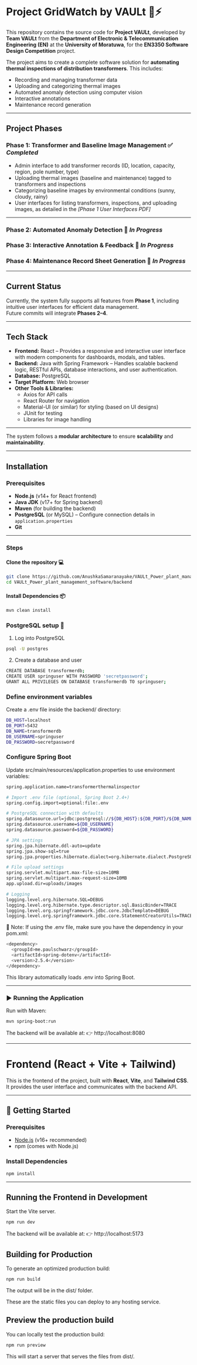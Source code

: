 # Project GridWatch by VAULt 🤖⚡

This repository contains the source code for **Project VAULt**, developed by **Team VAULt** from the **Department of Electronic & Telecommunication Engineering (EN)** at the **University of Moratuwa**, for the **EN3350 Software Design Competition** project.  

The project aims to create a complete software solution for **automating thermal inspections of distribution transformers**. This includes:  
- Recording and managing transformer data  
- Uploading and categorizing thermal images  
- Automated anomaly detection using computer vision  
- Interactive annotations  
- Maintenance record generation  

---

## Project Phases

### **Phase 1: Transformer and Baseline Image Management** ✅ *Completed*  
- Admin interface to add transformer records (ID, location, capacity, region, pole number, type)  
- Uploading thermal images (baseline and maintenance) tagged to transformers and inspections  
- Categorizing baseline images by environmental conditions (sunny, cloudy, rainy)  
- User interfaces for listing transformers, inspections, and uploading images, as detailed in the *[Phase 1 User Interfaces PDF]*  

---

### **Phase 2: Automated Anomaly Detection** 🚧 *In Progress*  

### **Phase 3: Interactive Annotation & Feedback** 🚧 *In Progress*  

### **Phase 4: Maintenance Record Sheet Generation** 🚧 *In Progress*  

---

## Current Status
Currently, the system fully supports all features from **Phase 1**, including intuitive user interfaces for efficient data management.  
Future commits will integrate **Phases 2–4**.  

---
## Tech Stack

- **Frontend:** React – Provides a responsive and interactive user interface with modern components for dashboards, modals, and tables.  
- **Backend:** Java with Spring Framework – Handles scalable backend logic, RESTful APIs, database interactions, and user authentication.  
- **Database:** PostgreSQL  
- **Target Platform:** Web browser  
- **Other Tools & Libraries:**  
  - Axios for API calls  
  - React Router for navigation  
  - Material-UI (or similar) for styling (based on UI designs)  
  - JUnit for testing  
  - Libraries for image handling  

---

The system follows a **modular architecture** to ensure **scalability** and **maintainability**. 

---

## Installation

### Prerequisites
- **Node.js** (v14+ for React frontend)  
- **Java JDK** (v17+ for Spring backend)  
- **Maven** (for building the backend)  
- **PostgreSQL** (or MySQL) – Configure connection details in `application.properties`  
- **Git**

---

### Steps

#### Clone the repository 💻
```bash
git clone https://github.com/AnushkaSamaranayake/VAULt_Power_plant_management_software.git
cd VAULt_Power_plant_management_software/backend
```

#### Install Dependencies 📦

```bash
mvn clean install
```

### PostgreSQL setup 🐘

1. Log into PostgreSQL

```bash
psql -U postgres
```
2. Create a database and user

```bash
CREATE DATABASE transformerdb;
CREATE USER springuser WITH PASSWORD 'secretpassword';
GRANT ALL PRIVILEGES ON DATABASE transformerdb TO springuser;
```
### Define environment variables

Create a .env file inside the backend/ directory:

```bash
DB_HOST=localhost
DB_PORT=5432
DB_NAME=transformerdb
DB_USERNAME=springuser
DB_PASSWORD=secretpassword

```

### Configure Spring Boot

Update src/main/resources/application.properties to use environment variables:

```bash
spring.application.name=transformerthermalinspector

# Import .env file (optional, Spring Boot 2.4+)
spring.config.import=optional:file:.env

# PostgreSQL connection with defaults
spring.datasource.url=jdbc:postgresql://${DB_HOST}:${DB_PORT}/${DB_NAME}
spring.datasource.username=${DB_USERNAME}
spring.datasource.password=${DB_PASSWORD}

# JPA settings
spring.jpa.hibernate.ddl-auto=update
spring.jpa.show-sql=true
spring.jpa.properties.hibernate.dialect=org.hibernate.dialect.PostgreSQLDialect

# File upload settings
spring.servlet.multipart.max-file-size=10MB
spring.servlet.multipart.max-request-size=10MB
app.upload.dir=uploads/images

# Logging
logging.level.org.hibernate.SQL=DEBUG
logging.level.org.hibernate.type.descriptor.sql.BasicBinder=TRACE
logging.level.org.springframework.jdbc.core.JdbcTemplate=DEBUG
logging.level.org.springframework.jdbc.core.StatementCreatorUtils=TRACE

```
🔔 Note: If using the .env file, make sure you have the dependency in your pom.xml:

```bash
<dependency>
  <groupId>me.paulschwarz</groupId>
  <artifactId>spring-dotenv</artifactId>
  <version>2.5.4</version>
</dependency>

```
This library automatically loads .env into Spring Boot.
___
### ▶️ Running the Application

Run with Maven:

```bash
mvn spring-boot:run
```
The backend will be available at:
👉 http://localhost:8080

___


# Frontend (React + Vite + Tailwind)

This is the frontend of the project, built with **React**, **Vite**, and **Tailwind CSS**.  
It provides the user interface and communicates with the backend API.

---

## 🚀 Getting Started

### Prerequisites
- [Node.js](https://nodejs.org/) (v16+ recommended)
- npm (comes with Node.js)

### Install Dependencies

```bash
npm install
```

___

## Running the Frontend in Development

Start the Vite server.

```bash
npm run dev
```

The backend will be available at:
👉 http://localhost:5173

## Building for Production

To generate an optimized production build:

```bash
npm run build
```

The output will be in the dist/ folder.

These are the static files you can deploy to any hosting service.

## Preview the production build

You can locally test the production build:
```bash
npm run preview
```

This will start a server that serves the files from dist/.




